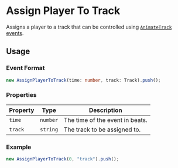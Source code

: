 # Assign Player To Track

Assigns a player to a track that can be controlled using [`AnimateTrack` events](./animateTrack.md).

## Usage

### Event Format

```ts
new AssignPlayerToTrack(time: number, track: Track).push();
```

### Properties

| Property | Type | Description |
|----------|------|-------------|
| `time`   | `number` | The time of the event in beats. |
| `track`  | `string` | The track to be assigned to. |

### Example

```ts
new AssignPlayerToTrack(0, "track").push();
```